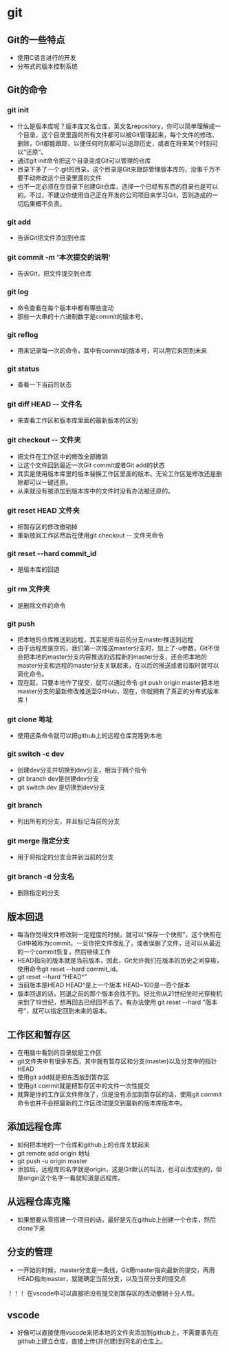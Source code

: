 # git

## Git的一些特点

* 使用C语言进行的开发
* 分布式的版本控制系统

## Git的命令

### git init

* 什么是版本库呢？版本库又名仓库，英文名repository，你可以简单理解成一个目录，这个目录里面的所有文件都可以被Git管理起来，每个文件的修改、删除，Git都能跟踪，以便任何时刻都可以追踪历史，或者在将来某个时刻可以“还原”。
* 通过git init命令把这个目录变成Git可以管理的仓库
* 目录下多了一个.git的目录，这个目录是Git来跟踪管理版本库的，没事千万不要手动修改这个目录里面的文件
* 也不一定必须在空目录下创建Git仓库，选择一个已经有东西的目录也是可以的。不过，不建议你使用自己正在开发的公司项目来学习Git，否则造成的一切后果概不负责。

### git add

* 告诉Git把文件添加到仓库

### git commit -m '本次提交的说明'

* 告诉Git，把文件提交到仓库

### git log

* 命令查看在每个版本中都有哪些变动
* 那些一大串的十六进制数字是commit的版本号。

### git reflog

* 用来记录每一次的命令，其中有commit的版本号，可以用它来回到未来

### git status

* 查看一下当前的状态

### git diff HEAD -- 文件名

* 来查看工作区和版本库里面的最新版本的区别

### git checkout -- 文件夹

* 把文件在工作区中的修改全部撤销
* 让这个文件回到最近一次Git commit或者Git add的状态
* 其实是使用版本库里的版本替换工作区里面的版本。无论工作区是修改还是删除都可以一键还原。
* 从来就没有被添加到版本库中的文件时没有办法被还原的。

### git reset HEAD 文件夹

* 把暂存区的修改撤销掉
* 重新放回工作区然后在使用git checkout -- 文件夹命令

### git reset --hard  commit_id

* 是版本库的回退

### git rm 文件夹

* 是删除文件的命令

### git push

* 把本地的仓库推送到远程，其实是把当前的分支master推送到远程
* 由于远程库是空的，我们第一次推送master分支时，加上了-u参数，Git不但会把本地的master分支内容推送的远程新的master分支，还会把本地的master分支和远程的master分支关联起来，在以后的推送或者拉取时就可以简化命令。
* 现在起，只要本地作了提交，就可以通过命令  git push origin master把本地master分支的最新修改推送至GitHub，现在，你就拥有了真正的分布式版本库！

### git clone 地址

* 使用这条命令就可以把github上的远程仓库克隆到本地

### git switch -c dev

* 创建dev分支并切换到dev分支，相当于两个指令
* git branch dev是创建dev分支
* git switch dev 是切换到dev分支

### git branch

* 列出所有的分支，并且标记当前的分支

### git merge 指定分支

* 用于将指定的分支合并到当前的分支

### git branch -d 分支名

* 删除指定的分支

## 版本回退

* 每当你觉得文件修改到一定程度的时候，就可以“保存一个快照”，这个快照在Git中被称为commit。一旦你把文件改乱了，或者误删了文件，还可以从最近的一个commit恢复，然后继续工作
* HEAD指向的版本就是当前版本，因此，Git允许我们在版本的历史之间穿梭，使用命令git reset --hard commit_id。
* git reset --hard “HEAD^”
* 当前版本是HEAD HEAD^是上一个版本 HEAD~100是一百个版本
* 版本回退的话，回退之前的那个版本会找不到。好比你从21世纪坐时光穿梭机来到了19世纪，想再回去已经回不去了。有办法使用 git reset --hard "版本号"，就可以指定回到未来的版本。

## 工作区和暂存区

* 在电脑中看到的目录就是工作区
* git文件夹中有很多东西，其中就有暂存区和分支(master)以及分支中的指针HEAD
* 使用git add就是把东西放到暂存区
* 使用git commit就是把暂存区中的文件一次性提交
* 就算是你的工作区文件修改了，但是没有添加到暂存区的话，使用git commit命令也并不会把最新的工作区改动提交到最新的版本库版本中。

## 添加远程仓库

* 如何把本地的一个仓库和github上的仓库关联起来
* git remote add origin 地址
* git push -u origin master
* 添加后，远程库的名字就是origin，这是Git默认的叫法，也可以改成别的，但是origin这个名字一看就知道是远程库。

## 从远程仓库克隆

* 如果想要从零搭建一个项目的话，最好是先在github上创建一个仓库，然后clone下来

## 分支的管理

* 一开始的时候，master分支是一条线，Git用master指向最新的提交，再用HEAD指向master，就能确定当前分支，以及当前分支的提交点

！！！ 在vscode中可以直接把没有提交到暂存区的改动撤销十分人性。

## vscode

* 好像可以直接使用vscode来把本地的文件夹添加到github上，不需要事先在github上建立仓库，直接上传(并创建)到同名的仓库上。